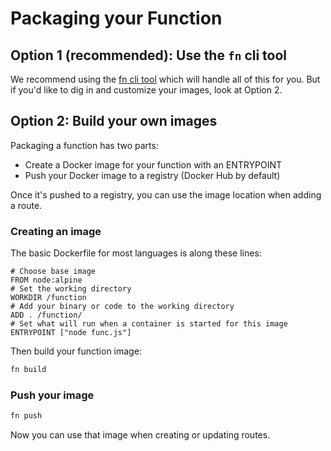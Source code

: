 # Packaging your Function

## Option 1 (recommended): Use the `fn` cli tool

We recommend using the [fn cli tool](../../../cli/README.md) which will handle all of this for you. But if you'd like to dig in
and customize your images, look at Option 2.

## Option 2: Build your own images

Packaging a function has two parts:

* Create a Docker image for your function with an ENTRYPOINT
* Push your Docker image to a registry (Docker Hub by default)

Once it's pushed to a registry, you can use the image location when adding a route.

### Creating an image

The basic Dockerfile for most languages is along these lines:

```
# Choose base image
FROM node:alpine
# Set the working directory
WORKDIR /function
# Add your binary or code to the working directory
ADD . /function/
# Set what will run when a container is started for this image
ENTRYPOINT ["node func.js"]
```

Then build your function image:

```sh
fn build
```

### Push your image

```sh
fn push
```

Now you can use that image when creating or updating routes.